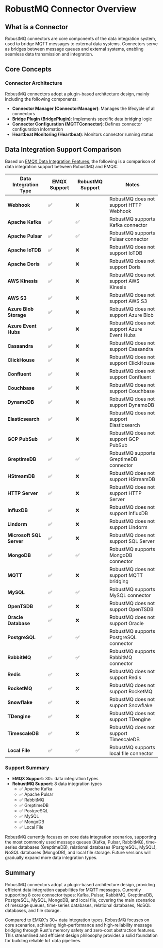 # RobustMQ Connector Overview

## What is a Connector

RobustMQ connectors are core components of the data integration system, used to bridge MQTT messages to external data systems. Connectors serve as bridges between message queues and external systems, enabling seamless data transmission and integration.

## Core Concepts

### Connector Architecture

RobustMQ connectors adopt a plugin-based architecture design, mainly including the following components:

- **Connector Manager (ConnectorManager)**: Manages the lifecycle of all connectors
- **Bridge Plugin (BridgePlugin)**: Implements specific data bridging logic
- **Connector Configuration (MQTTConnector)**: Defines connector configuration information
- **Heartbeat Monitoring (Heartbeat)**: Monitors connector running status

## Data Integration Support Comparison

Based on [EMQX Data Integration Features](https://docs.emqx.com/zh/emqx/latest/getting-started/feature-comparison.html#%E6%95%B0%E6%8D%AE%E9%9B%86%E6%88%90), the following is a comparison of data integration support between RobustMQ and EMQX:

| Data Integration Type | EMQX Support | RobustMQ Support | Notes |
|----------------------|--------------|------------------|-------|
| **Webhook** | ✅ | ❌ | RobustMQ does not support HTTP Webhook |
| **Apache Kafka** | ✅ | ✅ | RobustMQ supports Kafka connector |
| **Apache Pulsar** | ✅ | ✅ | RobustMQ supports Pulsar connector |
| **Apache IoTDB** | ✅ | ❌ | RobustMQ does not support IoTDB |
| **Apache Doris** | ✅ | ❌ | RobustMQ does not support Doris |
| **AWS Kinesis** | ✅ | ❌ | RobustMQ does not support AWS Kinesis |
| **AWS S3** | ✅ | ❌ | RobustMQ does not support AWS S3 |
| **Azure Blob Storage** | ✅ | ❌ | RobustMQ does not support Azure Blob |
| **Azure Event Hubs** | ✅ | ❌ | RobustMQ does not support Azure Event Hubs |
| **Cassandra** | ✅ | ❌ | RobustMQ does not support Cassandra |
| **ClickHouse** | ✅ | ❌ | RobustMQ does not support ClickHouse |
| **Confluent** | ✅ | ❌ | RobustMQ does not support Confluent |
| **Couchbase** | ✅ | ❌ | RobustMQ does not support Couchbase |
| **DynamoDB** | ✅ | ❌ | RobustMQ does not support DynamoDB |
| **Elasticsearch** | ✅ | ❌ | RobustMQ does not support Elasticsearch |
| **GCP PubSub** | ✅ | ❌ | RobustMQ does not support GCP PubSub |
| **GreptimeDB** | ✅ | ✅ | RobustMQ supports GreptimeDB connector |
| **HStreamDB** | ✅ | ❌ | RobustMQ does not support HStreamDB |
| **HTTP Server** | ✅ | ❌ | RobustMQ does not support HTTP Server |
| **InfluxDB** | ✅ | ❌ | RobustMQ does not support InfluxDB |
| **Lindorm** | ✅ | ❌ | RobustMQ does not support Lindorm |
| **Microsoft SQL Server** | ✅ | ❌ | RobustMQ does not support SQL Server |
| **MongoDB** | ✅ | ✅ | RobustMQ supports MongoDB connector |
| **MQTT** | ✅ | ❌ | RobustMQ does not support MQTT bridging |
| **MySQL** | ✅ | ✅ | RobustMQ supports MySQL connector |
| **OpenTSDB** | ✅ | ❌ | RobustMQ does not support OpenTSDB |
| **Oracle Database** | ✅ | ❌ | RobustMQ does not support Oracle |
| **PostgreSQL** | ✅ | ✅ | RobustMQ supports PostgreSQL connector |
| **RabbitMQ** | ✅ | ✅ | RobustMQ supports RabbitMQ connector |
| **Redis** | ✅ | ❌ | RobustMQ does not support Redis |
| **RocketMQ** | ✅ | ❌ | RobustMQ does not support RocketMQ |
| **Snowflake** | ✅ | ❌ | RobustMQ does not support Snowflake |
| **TDengine** | ✅ | ❌ | RobustMQ does not support TDengine |
| **TimescaleDB** | ✅ | ❌ | RobustMQ does not support TimescaleDB |
| **Local File** | ✅ | ✅ | RobustMQ supports local file connector |

### Support Summary

- **EMQX Support**: 30+ data integration types
- **RobustMQ Support**: 8 data integration types
  - ✅ Apache Kafka
  - ✅ Apache Pulsar
  - ✅ RabbitMQ
  - ✅ GreptimeDB  
  - ✅ PostgreSQL
  - ✅ MySQL
  - ✅ MongoDB
  - ✅ Local File

RobustMQ currently focuses on core data integration scenarios, supporting the most commonly used message queues (Kafka, Pulsar, RabbitMQ), time-series databases (GreptimeDB), relational databases (PostgreSQL, MySQL), NoSQL databases (MongoDB), and local file storage. Future versions will gradually expand more data integration types.

## Summary

RobustMQ connectors adopt a plugin-based architecture design, providing efficient data integration capabilities for MQTT messages. Currently supporting 8 core connector types: Kafka, Pulsar, RabbitMQ, GreptimeDB, PostgreSQL, MySQL, MongoDB, and local file, covering the main scenarios of message queues, time-series databases, relational databases, NoSQL databases, and file storage.

Compared to EMQX's 30+ data integration types, RobustMQ focuses on core scenarios, achieving high-performance and high-reliability message bridging through Rust's memory safety and zero-cost abstraction features. This streamlined and efficient design philosophy provides a solid foundation for building reliable IoT data pipelines.
